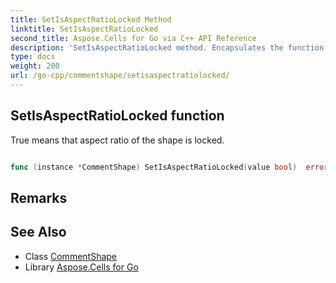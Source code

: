 ```yaml
---
title: SetIsAspectRatioLocked Method 
linktitle: SetIsAspectRatioLocked
second_title: Aspose.Cells for Go via C++ API Reference
description: 'SetIsAspectRatioLocked method. Encapsulates the function that represents setisaspectratiolocked in Go.'
type: docs
weight: 200
url: /go-cpp/commentshape/setisaspectratiolocked/
---
```


## SetIsAspectRatioLocked function

True means that aspect ratio of the shape is locked.

```go

func (instance *CommentShape) SetIsAspectRatioLocked(value bool)  error

```

## Remarks


## See Also

* Class [CommentShape](../)
* Library [Aspose.Cells for Go](../../)
